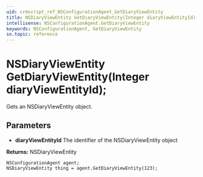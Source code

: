 ```yaml
---
uid: crmscript_ref_NSConfigurationAgent_GetDiaryViewEntity
title: NSDiaryViewEntity GetDiaryViewEntity(Integer diaryViewEntityId);
intellisense: NSConfigurationAgent.GetDiaryViewEntity
keywords: NSConfigurationAgent, GetDiaryViewEntity
so.topic: reference
---
```


# NSDiaryViewEntity GetDiaryViewEntity(Integer diaryViewEntityId);

Gets an NSDiaryViewEntity object.

## Parameters

* **diaryViewEntityId** The identifier of the NSDiaryViewEntity object

**Returns:** NSDiaryViewEntity

```crmscript
NSConfigurationAgent agent;
NSDiaryViewEntity thing = agent.GetDiaryViewEntity(123);
```

